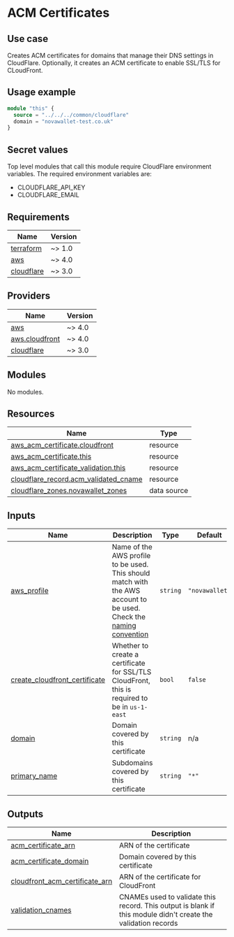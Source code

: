 # ACM Certificates

## Use case

Creates ACM certificates for domains that manage their DNS settings in CloudFlare.
Optionally, it creates an ACM certificate to enable SSL/TLS for CLoudFront.

## Usage example

```terraform
module "this" {
  source = "../../../common/cloudflare"
  domain = "novawallet-test.co.uk"
}
```

## Secret values

Top level modules that call this module require CloudFlare environment variables. The required environment variables are:

- CLOUDFLARE_API_KEY
- CLOUDFLARE_EMAIL

<!-- BEGIN_TF_DOCS -->
## Requirements

| Name | Version |
|------|---------|
| <a name="requirement_terraform"></a> [terraform](#requirement\_terraform) | ~> 1.0 |
| <a name="requirement_aws"></a> [aws](#requirement\_aws) | ~> 4.0 |
| <a name="requirement_cloudflare"></a> [cloudflare](#requirement\_cloudflare) | ~> 3.0 |

## Providers

| Name | Version |
|------|---------|
| <a name="provider_aws"></a> [aws](#provider\_aws) | ~> 4.0 |
| <a name="provider_aws.cloudfront"></a> [aws.cloudfront](#provider\_aws.cloudfront) | ~> 4.0 |
| <a name="provider_cloudflare"></a> [cloudflare](#provider\_cloudflare) | ~> 3.0 |

## Modules

No modules.

## Resources

| Name | Type |
|------|------|
| [aws_acm_certificate.cloudfront](https://registry.terraform.io/providers/hashicorp/aws/latest/docs/resources/acm_certificate) | resource |
| [aws_acm_certificate.this](https://registry.terraform.io/providers/hashicorp/aws/latest/docs/resources/acm_certificate) | resource |
| [aws_acm_certificate_validation.this](https://registry.terraform.io/providers/hashicorp/aws/latest/docs/resources/acm_certificate_validation) | resource |
| [cloudflare_record.acm_validated_cname](https://registry.terraform.io/providers/cloudflare/cloudflare/latest/docs/resources/record) | resource |
| [cloudflare_zones.novawallet_zones](https://registry.terraform.io/providers/cloudflare/cloudflare/latest/docs/data-sources/zones) | data source |

## Inputs

| Name | Description | Type | Default | Required |
|------|-------------|------|---------|:--------:|
| <a name="input_aws_profile"></a> [aws\_profile](#input\_aws\_profile) | Name of the AWS profile to be used. This should match with the AWS account to be used. Check the [naming convention](https://novawallet.atlassian.net/l/c/UjgA11Tq) | `string` | `"novawallet"` | no |
| <a name="input_create_cloudfront_certificate"></a> [create\_cloudfront\_certificate](#input\_create\_cloudfront\_certificate) | Whether to create a certificate for SSL/TLS CloudFront, this is required to be in `us-1-east` | `bool` | `false` | no |
| <a name="input_domain"></a> [domain](#input\_domain) | Domain covered by this certificate | `string` | n/a | yes |
| <a name="input_primary_name"></a> [primary\_name](#input\_primary\_name) | Subdomains covered by this certificate | `string` | `"*"` | no |

## Outputs

| Name | Description |
|------|-------------|
| <a name="output_acm_certificate_arn"></a> [acm\_certificate\_arn](#output\_acm\_certificate\_arn) | ARN of the certificate |
| <a name="output_acm_certificate_domain"></a> [acm\_certificate\_domain](#output\_acm\_certificate\_domain) | Domain covered by this certificate |
| <a name="output_cloudfront_acm_certificate_arn"></a> [cloudfront\_acm\_certificate\_arn](#output\_cloudfront\_acm\_certificate\_arn) | ARN of the certificate for CloudFront |
| <a name="output_validation_cnames"></a> [validation\_cnames](#output\_validation\_cnames) | CNAMEs used to validate this record. This output is blank if this module didn't create the validation records |
<!-- END_TF_DOCS -->
